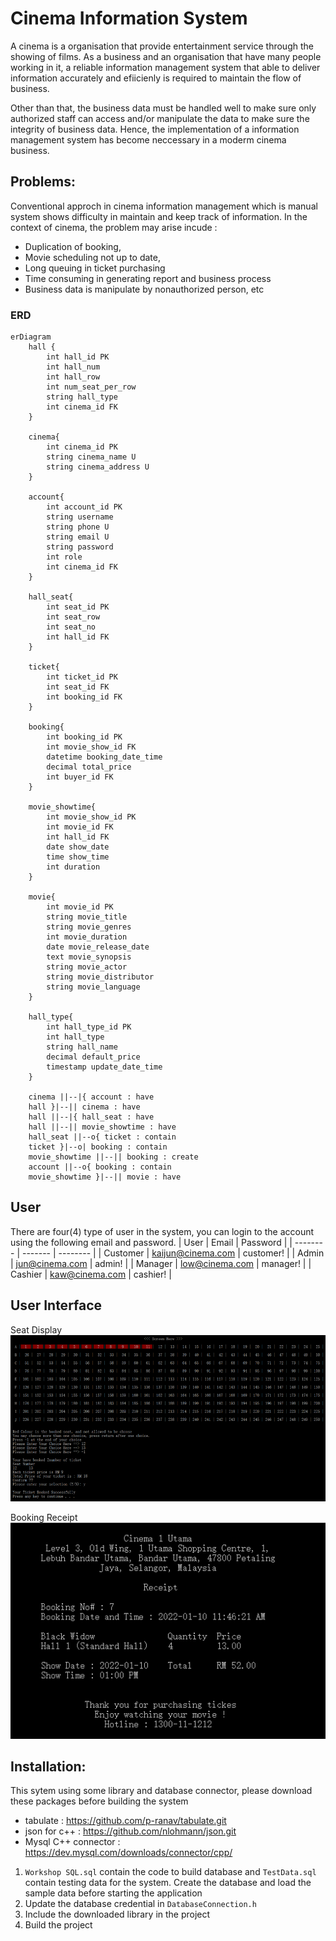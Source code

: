 # Cinema Information System

A cinema is a organisation that provide entertainment service through the showing of films. As a business and an organisation that have many people working in it, a reliable information management system that able to deliver information accurately and efiicienly is required to maintain the flow of business. 

Other than that, the business data must be handled well to make sure only authorized staff can access and/or manipulate the data to make sure the integrity of business data. Hence, the implementation of a information management system has become neccessary in a moderm cinema business.

## Problems:

Conventional approch in cinema information management which is manual system shows difficulty in maintain and keep track of information. In the context of cinema, the problem may arise incude : 
 - Duplication of booking, 
 - Movie scheduling not up to date, 
 - Long queuing in ticket purchasing
 - Time consuming in generating report and business process
 - Business data is manipulate by nonauthorized person, etc

### ERD

```mermaid
erDiagram
    hall {
        int hall_id PK 
        int hall_num
        int hall_row
        int num_seat_per_row
        string hall_type
        int cinema_id FK
    }

    cinema{
        int cinema_id PK
        string cinema_name U
        string cinema_address U
    }

    account{
        int account_id PK
        string username 
        string phone U
        string email U
        string password 
        int role
        int cinema_id FK
    }

    hall_seat{
        int seat_id PK
        int seat_row 
        int seat_no
        int hall_id FK
    }

    ticket{
        int ticket_id PK
        int seat_id FK
        int booking_id FK
    }

    booking{
        int booking_id PK
        int movie_show_id FK
        datetime booking_date_time
        decimal total_price
        int buyer_id FK
    }

    movie_showtime{
        int movie_show_id PK
        int movie_id FK
        int hall_id FK
        date show_date
        time show_time
        int duration 
    }

    movie{
        int movie_id PK
        string movie_title
        string movie_genres
        int movie_duration
        date movie_release_date
        text movie_synopsis
        string movie_actor
        string movie_distributor
        string movie_language
    }

    hall_type{
        int hall_type_id PK
        int hall_type
        string hall_name
        decimal default_price
        timestamp update_date_time
    }

    cinema ||--|{ account : have
    hall }|--|| cinema : have
    hall ||--|{ hall_seat : have
    hall ||--|| movie_showtime : have
    hall_seat ||--o{ ticket : contain
    ticket }|--o| booking : contain
    movie_showtime ||--|| booking : create
    account ||--o{ booking : contain
    movie_showtime }|--|| movie : have

```

## User
There are four(4) type of user in the system, you can login to the account using the following email and password.
| User | Email | Password |
| -------- | ------- | -------- |
| Customer | kaijun@cinema.com | customer! |
| Admin | jun@cinema.com | admin! | 
| Manager | low@cinema.com | manager! |
| Cashier | kaw@cinema.com | cashier! |

## User Interface
Seat Display\
![Seat Display](assests/seat_display.png)

Booking Receipt\
![Booking Receipt](assests/receipt.png)

## Installation:
This sytem using some library and database connector, please download these packages before building the system
 - tabulate : https://github.com/p-ranav/tabulate.git
 - json for c++ : https://github.com/nlohmann/json.git
 - Mysql C++ connector : https://dev.mysql.com/downloads/connector/cpp/

1. `Workshop SQL.sql` contain the code to build database and `TestData.sql` contain testing data for the system. Create the database and load the sample data before starting the application
2. Update the database credential in `DatabaseConnection.h`
3. Include the downloaded library in the project 
4. Build the project